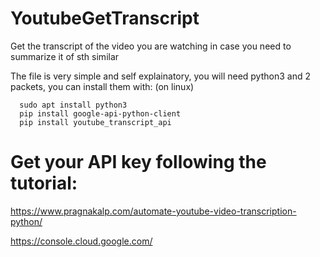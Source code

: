# YoutubeGetTranscript
Get the transcript of the video you are watching in case you need to summarize it of sth similar

The file is very simple and self explainatory, you will need python3 and 2 packets, you can install them with:
(on linux)
```
  sudo apt install python3
  pip install google-api-python-client
  pip install youtube_transcript_api
```
# Get your API key following the tutorial:
https://www.pragnakalp.com/automate-youtube-video-transcription-python/
  
  https://console.cloud.google.com/
